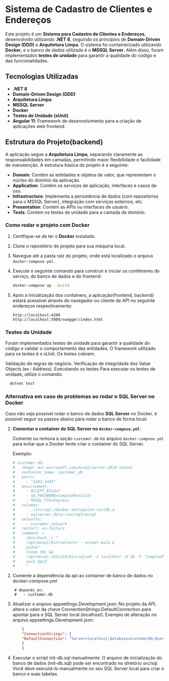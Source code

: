 # Sistema de Cadastro de Clientes e Endereços

Este projeto é um **Sistema para Cadastro de Clientes e Endereços**, desenvolvido utilizando **.NET 8**, seguindo os princípios de **Domain-Driven Design (DDD)** e **Arquitetura Limpa**. O sistema foi containerizado utilizando **Docker**, e o banco de dados utilizado é o **MSSQL Server**. Além disso, foram implementados **testes de unidade** para garantir a qualidade do código e das funcionalidades.

## Tecnologias Utilizadas

- **.NET 8**
- **Domain-Driven Design (DDD)**
- **Arquitetura Limpa**
- **MSSQL Server**
- **Docker**
- **Testes de Unidade (xUnit)**
- **Angular 11**: Framework de desenvolvimento para a criação de aplicações web frontend.

## Estrutura do Projeto(backend)

A aplicação segue a **Arquitetura Limpa**, separando claramente as responsabilidades em camadas, permitindo maior flexibilidade e facilidade de manutenção. A estrutura básica do projeto é a seguinte:

- **Domain**: Contém as entidades e objetos de valor, que representam o núcleo do domínio da aplicação.
- **Application**: Contém os serviços de aplicação, interfaces e casos de uso.
- **Infrastructure**: Implementa a persistência de dados (com repositórios para o MSSQL Server), integração com serviços externos, etc.
- **Presentation**: Contém as APIs ou interfaces de usuário.
- **Tests**: Contém os testes de unidade para a camada de domínio.

### Como rodar o projeto com Docker

1. Certifique-se de ter o **Docker** instalado.
2. Clone o repositório do projeto para sua máquina local.
3. Navegue até a pasta raiz do projeto, onde está localizado o arquivo `docker-compose.yml`.
4. Execute o seguinte comando para construir e iniciar os contêineres do serviço, do banco de dados e do frontend:

    ```bash
    docker-compose up --build
    ```

4. Após a inicialização dos containers, a aplicação(frontend, backend) estará acessível através do navegador 
ou cliente de API no seguinte endereços respectivamente:

    ```
    http://localhost:4200
    http://localhost:5000/swagger/index.html
    ```
 
### Testes de Unidade
Foram implementados testes de unidade para garantir a qualidade do código e validar o comportamento das entidades. 
O framework utilizado para os testes é o xUnit. Os testes cobrem:

Validação de regras de negócio.
Verificação de integridade dos Value Objects (ex.: Address).
Executando os testes
Para executar os testes de unidade, utilize o comando:

```bash 
  dotnet test
```

### Alternativa em caso de problemas ao rodar o SQL Server no Docker

Caso não seja possível rodar o banco de dados **SQL Server** no Docker, é possível seguir os passos abaixo para rodar o banco de forma local:

1. **Comentar o container do SQL Server no `docker-compose.yml`**:
   
   Comente ou remova a seção `customer.db` no arquivo `docker-compose.yml` para evitar que o Docker tente criar o container do SQL Server.

   Exemplo:
   ```yaml
   # customer.db:
   #   image: mcr.microsoft.com/mssql/server:2019-latest
   #   container_name: customer_db
   #   ports:
   #     - "1433:1433"
   #   environment:
   #     - ACCEPT_EULA=Y
   #     - SA_PASSWORD=ComplexPass123!
   #     - MSSQL_PID=Express
   #   volumes:
   #     - ./src/sql:/docker-entrypoint-initdb.d
   #     - sqlserver_data:/var/opt/mssql
   #   networks:
   #     - customer_network
   #   restart: on-failure
   #   command: >
   #     /bin/bash -c "
   #     /opt/mssql/bin/sqlservr --accept-eula &
   #     pid=$!
   #     sleep 30s && 
   #     /opt/mssql-tools18/bin/sqlcmd -S localhost -U SA -P 'ComplexPass123!' -i /docker-entrypoint-initdb.d/init-db.sql -C;
   #     wait $pid   
   #     "
   ```
   
2. Comente a dependência da api ao container de banco de dados no docker-compose.yml
```
    # depends_on:
    #   - customer.db
```
   
3. Atualizar o arquivo appsettings.Development.json: No projeto da API, altere o valor da chave ConnectionStrings:DefaultConnection para apontar para o SQL Server local (localhost). Exemplo de alteração no arquivo appsettings.Development.json:
    ```json
        {
        "ConnectionStrings": {
        "DefaultConnection": "Server=localhost;Database=CustomerDb;User Id=sa;Password=ComplexPass123!"
        }
        }
    ```
    
4. Executar o script init-db.sql manualmente:
O arquivo de inicialização do banco de dados (init-db.sql) pode ser encontrado no diretório src/sql. Você deve executá-lo manualmente no seu SQL Server local para criar o banco e suas tabelas.
